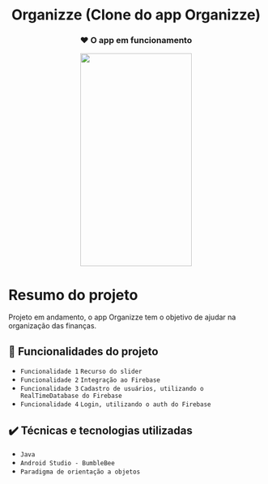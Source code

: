 <h1 align="center"> Organizze (Clone do app Organizze) </h1>
<h3 align="center"> ❤️ O app em funcionamento </h3> 
<div align="middle">
<img src="https://user-images.githubusercontent.com/29150094/165948091-bfc43300-7a90-4692-899c-1b9952f3f9d7.gif" width="220" height="420"/>
</div>

# Resumo do projeto
Projeto em andamento, o app Organizze tem o objetivo de ajudar na organização das finanças.

## 🔨 Funcionalidades do projeto

- `Funcionalidade 1` `Recurso do slider`
- `Funcionalidade 2` `Integração ao Firebase`
- `Funcionalidade 3` `Cadastro de usuários, utilizando o RealTimeDatabase do Firebase`
- `Funcionalidade 4` `Login, utilizando o auth do Firebase`

## ✔️ Técnicas e tecnologias utilizadas

- `Java`
- `Android Studio - BumbleBee`
- `Paradigma de orientação a objetos`
